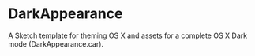 # DarkAppearance
A Sketch template for theming OS X and assets for a complete OS X Dark mode (DarkAppearance.car).
